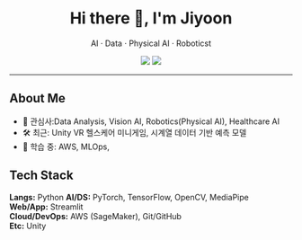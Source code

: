<!-- 프로필 상단 인사 -->
<h1 align="center">Hi there 👋, I'm Jiyoon</h1>
<p align="center">AI · Data · Physical AI · Roboticst</p>

<!-- 뱃지(원하는 것만 남기기) -->
<p align="center">
  <a href="mailto:jiyoooon.work@gmail.com"><img src="https://img.shields.io/badge/Email-Contact-informational?logo=gmail" /></a>
  <a href="https://www.linkedin.com/in/김지윤20000503"><img src="https://img.shields.io/badge/LinkedIn-Connect-blue?logo=linkedin" /></a>
</p>

---

## About Me
- 🎯 관심사:Data Analysis, Vision AI, Robotics(Physical AI), Healthcare AI
- 🛠 최근: Unity VR 헬스케어 미니게임, 시계열 데이터 기반 예측 모델
- 🌱 학습 중: AWS, MLOps,

## Tech Stack
<!-- 간단한 텍스트 버전 -->
**Langs:** Python 
**AI/DS:** PyTorch, TensorFlow, OpenCV, MediaPipe  
**Web/App:** Streamlit  
**Cloud/DevOps:** AWS (SageMaker), Git/GitHub  
**Etc:** Unity

<!-- 아이콘으로 보여주고 싶다면 (원치 않으면 삭제)
<p>
  <img src="https://skillicons.dev/icons?i=python,pytorch,tensorflow,opencv,js,react,fastapi,aws,docker,git,unity&perline=11" />
</p>
-->


